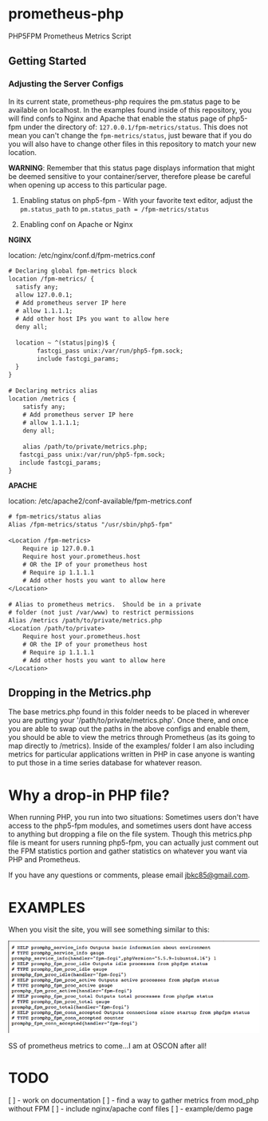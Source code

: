 # prometheus-php

PHP5FPM Prometheus Metrics Script

## Getting Started

### Adjusting the Server Configs

In its current state, prometheus-php requires the pm.status page to be available on localhost.  In the examples found inside of this repository, you will find confs to Nginx and Apache that enable the status page of php5-fpm under the directory of: ```127.0.0.1/fpm-metrics/status```.  This does not mean you can't change the ```fpm-metrics/status```, just beware that if you do you will also have to change other files in this repository to match your new location.

**WARNING**: Remember that this status page displays information that might be deemed sensitive to your container/server, therefore please be careful when opening up access to this particular page.

1. Enabling status on php5-fpm - With your favorite text editor, adjust the ```pm.status_path``` to ```pm.status_path = /fpm-metrics/status```

2. Enabling conf on Apache or Nginx

**NGINX**

location: /etc/nginx/conf.d/fpm-metrics.conf

```
# Declaring global fpm-metrics block
location /fpm-metrics/ {
  satisfy any;
  allow 127.0.0.1;
  # Add prometheus server IP here
  # allow 1.1.1.1;
  # Add other host IPs you want to allow here
  deny all;

  location ~ ^(status|ping)$ {
		fastcgi_pass unix:/var/run/php5-fpm.sock;
		include fastcgi_params;
  }
}

# Declaring metrics alias
location /metrics {
	satisfy any;
	# Add prometheus server IP here
	# allow 1.1.1.1;
	deny all;

	alias /path/to/private/metrics.php;
   fastcgi_pass unix:/var/run/php5-fpm.sock;
   include fastcgi_params;
}
```

**APACHE**

location: /etc/apache2/conf-available/fpm-metrics.conf

```
# fpm-metrics/status alias
Alias /fpm-metrics/status "/usr/sbin/php5-fpm"

<Location /fpm-metrics>
	Require ip 127.0.0.1
	Require host your.prometheus.host
	# OR the IP of your prometheus host
	# Require ip 1.1.1.1
	# Add other hosts you want to allow here
</Location>

# Alias to prometheus metrics.  Should be in a private
# folder (not just /var/www) to restrict permissions
Alias /metrics /path/to/private/metrics.php
<Location /path/to/private>
	Require host your.prometheus.host
	# OR the IP of your prometheus host
	# Require ip 1.1.1.1
	# Add other hosts you want to allow here
</Location>
```

Dropping in the Metrics.php
---------------------------

The base metrics.php found in this folder needs to be placed in wherever you are putting your '/path/to/private/metrics.php'.  Once there, and once you are able to swap out the paths in the above configs and enable them, you should be able to view the metrics through Prometheus (as its going to map directly to /metrics).  Inside of the examples/ folder I am also including metrics for particular applications written in PHP in case anyone is wanting to put those in a time series database for whatever reason.

Why a drop-in PHP file?
=======================

When running PHP, you run into two situations: Sometimes users don't have access to the php5-fpm modules, and sometimes users dont have access to anything but dropping a file on the file system.  Though this metrics.php file is meant for users running php5-fpm, you can actually just comment out the FPM statistics portion and gather statistics on whatever you want via PHP and Prometheus.

If you have any questions or comments, please email jbkc85@gmail.com.

EXAMPLES
========

When you visit the site, you will see something similar to this:

![metrics-example](images/metrics-example.png)

SS of prometheus metrics to come...I am at OSCON after all!

TODO
====

[ ] - work on documentation
[ ] - find a way to gather metrics from mod_php without FPM
[ ] - include nginx/apache conf files
[ ] - example/demo page
